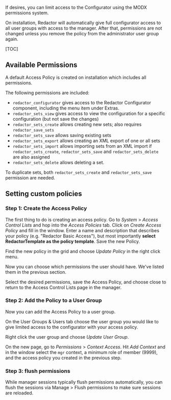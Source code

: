 If desires, you can limit access to the Configurator using the MODX permissions system. 

On installation, Redactor will automatically give full configurator access to all user groups with access to the manager. After that, permissions are not changed unless you remove the policy from the administrator user group again.

[TOC]

## Available Permissions

A default Access Policy is created on installation which includes all permissions. 

The following permissions are included:

- `redactor_configurator` gives access to the Redactor Configurator component, including the menu item under Extras.
- `redactor_sets_view` gives access to view the configuration for a specific configuration (but not save the changes)
- `redactor_sets_create` allows creating new sets; also requires `redactor_save_sets`
- `redactor_sets_save` allows saving existing sets
- `redactor_sets_export` allows creating an XML export of one or all sets 
- `redactor_sets_import` allows importing sets from an XML import if `redactor_sets_create`, `redactor_sets_save` and `redactor_sets_delete` are also assigned
- `redactor_sets_delete` allows deleting a set. 

To duplicate sets, both `redactor_sets_create` and `redactor_sets_save` permission are needed. 

## Setting custom policies

### Step 1: Create the Access Policy

The first thing to do is creating an access policy. Go to _System_ > _Access Control Lists_ and hop into the _Access Policies_ tab. Click on _Create Access Policy_ and fill in the window. Enter a name and description that describes your policy (e.g. "Redactor Basic Access"), but most importantly **select RedactorTemplate as the policy template**. Save the new Policy.

Find the new policy in the grid and choose _Update Policy_ in the right click menu.

Now you can choose which permissions the user should have. We've listed them in the previous section. 

Select the desired permissions, save the Access Policy, and choose close to return to the Access Control Lists page in the manager.

### Step 2: Add the Policy to a User Group

Now you can add the Access Policy to a user group. 

On the User Groups & Users tab choose the user group you would like to give limited access to the configurator with your access policy. 

Right click the user group and choose _Update User Group_.

On the new page, go to _Permissions_ > _Context Access_. Hit _Add Context_ and in the window select the `mgr` context, a minimum role of member (9999), and the access policy you created in the previous step.

### Step 3: flush permissions

While manager sessions typically flush permissions automatically, you can flush the sessions via Manage > Flush permissions to make sure sessions are reloaded. 
